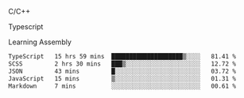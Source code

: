 <p>C/C++</p>
<p> Typescript</p>
<p>Learning Assembly</p>

<!--START_SECTION:waka-->

```txt
TypeScript   15 hrs 59 mins  ████████████████████▒░░░░   81.41 %
SCSS         2 hrs 30 mins   ███▒░░░░░░░░░░░░░░░░░░░░░   12.72 %
JSON         43 mins         █░░░░░░░░░░░░░░░░░░░░░░░░   03.72 %
JavaScript   15 mins         ▒░░░░░░░░░░░░░░░░░░░░░░░░   01.31 %
Markdown     7 mins          ░░░░░░░░░░░░░░░░░░░░░░░░░   00.61 %
```

<!--END_SECTION:waka-->
